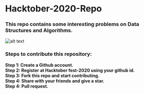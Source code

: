 # Hacktober-2020-Repo

<h3>This repo contains some interesting problems on Data Structures and Algorithms.</h3>

![alt text](https://hacktoberfest.digitalocean.com/assets/og-hf20-cf92d1a3bfc78883ea79dbac1518f1a4f1585e23eb69337ea730447cb70fa777.png)

<h3>Steps to contribute this repository:</h3>

<b>Step 1: Create a Github account.
  <br>Step 2: Register at Hacktober fest-2020 using your github id.
  <br>Step 3: Fork this repo and start contributing.
  <br> Step 4: Share with your friends and give a star.
  <br>Step 4: Pull request.
  </b>
  
